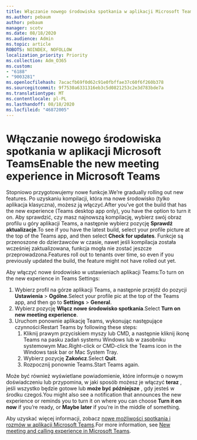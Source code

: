 ```yaml
---
title: Włączanie nowego środowiska spotkania w aplikacji Microsoft Teams
ms.author: pebaum
author: pebaum
manager: scotv
ms.date: 08/18/2020
ms.audience: Admin
ms.topic: article
ROBOTS: NOINDEX, NOFOLLOW
localization_priority: Priority
ms.collection: Adm_O365
ms.custom:
- "6188"
- "9003281"
ms.openlocfilehash: 7acacfb69f0d62c91e0fbffae37c60f6f260b378
ms.sourcegitcommit: 9f7530a6331316eb3c5d0821253c2e3d783bde7a
ms.translationtype: MT
ms.contentlocale: pl-PL
ms.lasthandoff: 08/18/2020
ms.locfileid: "46872005"
---
```

# <a name="enable-the-new-meeting-experience-in-microsoft-teams"></a><span data-ttu-id="20345-102">Włączanie nowego środowiska spotkania w aplikacji Microsoft Teams</span><span class="sxs-lookup"><span data-stu-id="20345-102">Enable the new meeting experience in Microsoft Teams</span></span>

<span data-ttu-id="20345-103">Stopniowo przygotowujemy nowe funkcje.</span><span class="sxs-lookup"><span data-stu-id="20345-103">We’re gradually rolling out new features.</span></span> <span data-ttu-id="20345-104">Po uzyskaniu kompilacji, która ma nowe środowisko (tylko aplikacja klasyczna), możesz ją włączyć.</span><span class="sxs-lookup"><span data-stu-id="20345-104">After you’ve got the build that has the new experience (Teams desktop app only), you have the option to turn it on.</span></span> <span data-ttu-id="20345-105">Aby sprawdzić, czy masz najnowszą kompilację, wybierz swój obraz profilu u góry aplikacji Teams, a następnie wybierz pozycję  **Sprawdź aktualizacje**.</span><span class="sxs-lookup"><span data-stu-id="20345-105">To see if you have the latest build, select your profile picture at the top of the Teams app, and then select  **Check for updates**.</span></span> <span data-ttu-id="20345-106">Funkcje są przenoszone do dzierżawców w czasie, nawet jeśli kompilacja została wcześniej zaktualizowana, funkcja mogła nie zostać jeszcze przeprowadzona.</span><span class="sxs-lookup"><span data-stu-id="20345-106">Features roll out to tenants over time, so even if you previously updated the build, the feature might not have rolled out yet.</span></span>  

<span data-ttu-id="20345-107">Aby włączyć nowe środowisko w ustawieniach aplikacji Teams:</span><span class="sxs-lookup"><span data-stu-id="20345-107">To turn on the new experience in Teams Settings:</span></span>

1. <span data-ttu-id="20345-108">Wybierz profil na górze aplikacji Teams, a następnie przejdź do pozycji **Ustawienia**  >   **Ogólne**.</span><span class="sxs-lookup"><span data-stu-id="20345-108">Select your profile pic at the top of the Teams app, and then go to **Settings** >  **General**.</span></span> 
2. <span data-ttu-id="20345-109">Wybierz pozycję **Włącz nowe środowisko spotkania**.</span><span class="sxs-lookup"><span data-stu-id="20345-109">Select **Turn on new meeting experience**.</span></span>
3. <span data-ttu-id="20345-110">Uruchom ponownie aplikację Teams, wykonując następujące czynności:</span><span class="sxs-lookup"><span data-stu-id="20345-110">Restart Teams by following these steps:</span></span>
    1. <span data-ttu-id="20345-111">Kliknij prawym przyciskiem myszy lub CMD, a następnie kliknij ikonę Teams na pasku zadań systemu Windows lub w zasobniku systemowym Mac.</span><span class="sxs-lookup"><span data-stu-id="20345-111">Right-click or CMD-click the Teams icon in the Windows task bar or Mac System Tray.</span></span>
    2. <span data-ttu-id="20345-112">Wybierz pozycję **Zakończ**.</span><span class="sxs-lookup"><span data-stu-id="20345-112">Select **Quit**.</span></span>
    3. <span data-ttu-id="20345-113">Rozpocznij ponownie Teams.</span><span class="sxs-lookup"><span data-stu-id="20345-113">Start Teams again.</span></span>

<span data-ttu-id="20345-114">Może być również wyświetlane powiadomienie, które informuje o nowym doświadczeniu lub przypomina, w jaki sposób możesz je włączyć  **teraz**  , jeśli wszystko będzie gotowe lub  **może być późniejsze** , gdy jesteś w środku czegoś.</span><span class="sxs-lookup"><span data-stu-id="20345-114">You might also see a notification that announces the new experience or reminds you to turn it on where you can choose  **Turn it on now**  if you’re ready, or  **Maybe later** if you’re in the middle of something.</span></span>  

<span data-ttu-id="20345-115">Aby uzyskać więcej informacji, zobacz [nowe możliwości spotkania i rozmów w aplikacji Microsoft Teams](https://techcommunity.microsoft.com/t5/microsoft-teams-blog/new-meeting-and-calling-experience-in-microsoft-teams/ba-p/1537581).</span><span class="sxs-lookup"><span data-stu-id="20345-115">For more information, see [New meeting and calling experience in Microsoft Teams](https://techcommunity.microsoft.com/t5/microsoft-teams-blog/new-meeting-and-calling-experience-in-microsoft-teams/ba-p/1537581).</span></span>